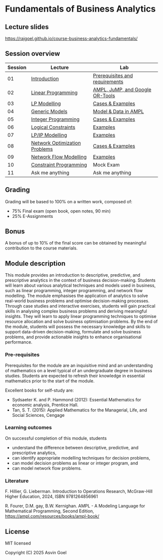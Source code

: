 # Fundamentals of Business Analytics

## Lecture slides

https://rajgoel.github.io/course-business-analytics-fundamentals/

## Session overview

| Session | Lecture                       | Lab                          |
|---------|-------------------------------|------------------------------|
| 01      | [Introduction](https://rajgoel.github.io/course-business-analytics-fundamentals/?topic=01-lecture)                  | [Prerequisites and requirements](https://rajgoel.github.io/course-business-analytics-fundamentals/?topic=01-lab) |
| 02      | [Linear Programming](https://rajgoel.github.io/course-business-analytics-fundamentals/?topic=02-lecture)            | [AMPL, JuMP, and Google OR-Tools](https://rajgoel.github.io/course-business-analytics-fundamentals/?topic=02-lab)                  |
| 03      | [LP Modelling](https://rajgoel.github.io/course-business-analytics-fundamentals/?topic=03-lecture)                  | [Cases & Examples](https://rajgoel.github.io/course-business-analytics-fundamentals/?topic=03-lab)             |
| 04      | [Generic Models](https://rajgoel.github.io/course-business-analytics-fundamentals/?topic=04-lecture)                | [Model & Data in AMPL](https://rajgoel.github.io/course-business-analytics-fundamentals/?topic=04-lab)         |
| 05      | [Integer Programming](https://rajgoel.github.io/course-business-analytics-fundamentals/?topic=05-lecture)           | [Cases & Examples](https://rajgoel.github.io/course-business-analytics-fundamentals/?topic=05-lab)             |
| 06      | [Logical Constraints](https://rajgoel.github.io/course-business-analytics-fundamentals/?topic=06-lecture)           | [Examples](https://rajgoel.github.io/course-business-analytics-fundamentals/?topic=06-lab)                     |
| 07      | [LP/IP Modelling](https://rajgoel.github.io/course-business-analytics-fundamentals/?topic=07-lecture)               | [Examples](https://rajgoel.github.io/course-business-analytics-fundamentals/?topic=07-lab)                     |
| 08      | [Network Optimization Problems](https://rajgoel.github.io/course-business-analytics-fundamentals/?topic=08-lecture) | [Cases & Examples](https://rajgoel.github.io/course-business-analytics-fundamentals/?topic=08-lab)             |
| 09      | [Network Flow Modelling](https://rajgoel.github.io/course-business-analytics-fundamentals/?topic=09-lecture)        | [Examples](https://rajgoel.github.io/course-business-analytics-fundamentals/?topic=09-lab)                     |
| 10      | [Constraint Programming](https://rajgoel.github.io/course-business-analytics-fundamentals/?topic=10-lecture)        | Mock Exam                                                               |
|   11    | Ask me anything               | Ask me anything              |

## Grading

Grading will be based to 100% on a written work, composed of:

- 75% Final exam (open book, open notes, 90 min)
- 25% E-Assignments

## Bonus

A bonus of up to 10% of the final score can be obtained by meaningful contribution to the course materials. 

## Module description

This module provides an introduction to descriptive, predictive, and prescriptive analytics in the context of business decision-making. Students will learn about various analytical techniques and models used in business, such as linear programming, integer programming, and network flow modelling. The module emphasises the application of analytics to solve real-world business problems and optimise decision-making processes. Through case studies and interactive exercises, students will gain practical skills in analysing complex business problems and deriving meaningful insights. They will learn to apply linear programming techniques to optimise resource allocation and solve business optimisation problems. By the end of the module, students will possess the necessary knowledge and skills to support data-driven decision-making, formulate and solve business problems, and provide actionable insights to enhance organisational performance.

### Pre-requisites

Prerequisites for the module are an inquisitive mind and an understanding of mathematics on a level typical of an undergraduate degree in business studies. Students are expected to refresh their knowledge in essential mathematics prior to the start of the module.

Excellent books for self-study are:
- Sydsaeter K. and P. Hammond (2012): Essential Mathematics for economic analysis, Prentice Hall.
- Tan, S. T. (2015): Applied Mathematics for the Managerial, Life, and Social Sciences, Cengage

### Learning outcomes

On successful completion of this module, students

- understand the difference between descriptive, predictive, and prescriptive analytics,
- can identify appropriate modelling techniques for decision problems,
- can model decision problems as linear or integer program, and
- can model network flow problems.

### Literature

F. Hillier, G. Lieberman. Introduction to Operations Research, McGraw-Hill Higher Education, 2024, ISBN 9781264856961

R. Fourer, D.M. gay, B.W. Kernighan. AMPL - A Modeling Language for Mathematical Programming, Second Edition, https://ampl.com/resources/books/ampl-book/

## License

MIT licensed

Copyright (C) 2025 Asvin Goel
